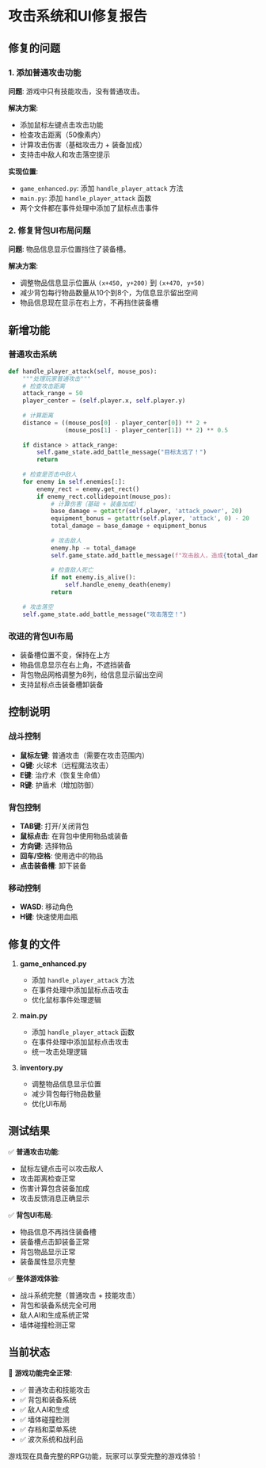 # 攻击系统和UI修复报告

## 修复的问题

### 1. 添加普通攻击功能
**问题**: 游戏中只有技能攻击，没有普通攻击。

**解决方案**:
- 添加鼠标左键点击攻击功能
- 检查攻击距离（50像素内）
- 计算攻击伤害（基础攻击力 + 装备加成）
- 支持击中敌人和攻击落空提示

**实现位置**:
- `game_enhanced.py`: 添加 `handle_player_attack` 方法
- `main.py`: 添加 `handle_player_attack` 函数
- 两个文件都在事件处理中添加了鼠标点击事件

### 2. 修复背包UI布局问题
**问题**: 物品信息显示位置挡住了装备槽。

**解决方案**:
- 调整物品信息显示位置从 `(x+450, y+200)` 到 `(x+470, y+50)`
- 减少背包每行物品数量从10个到8个，为信息显示留出空间
- 物品信息现在显示在右上方，不再挡住装备槽

## 新增功能

### 普通攻击系统
```python
def handle_player_attack(self, mouse_pos):
    """处理玩家普通攻击"""
    # 检查攻击距离
    attack_range = 50
    player_center = (self.player.x, self.player.y)
    
    # 计算距离
    distance = ((mouse_pos[0] - player_center[0]) ** 2 + 
                (mouse_pos[1] - player_center[1]) ** 2) ** 0.5
    
    if distance > attack_range:
        self.game_state.add_battle_message("目标太远了！")
        return
    
    # 检查是否击中敌人
    for enemy in self.enemies[:]:
        enemy_rect = enemy.get_rect()
        if enemy_rect.collidepoint(mouse_pos):
            # 计算伤害（基础 + 装备加成）
            base_damage = getattr(self.player, 'attack_power', 20)
            equipment_bonus = getattr(self.player, 'attack', 0) - 20
            total_damage = base_damage + equipment_bonus
            
            # 攻击敌人
            enemy.hp -= total_damage
            self.game_state.add_battle_message(f"攻击敌人，造成{total_damage}点伤害！")
            
            # 检查敌人死亡
            if not enemy.is_alive():
                self.handle_enemy_death(enemy)
            return
    
    # 攻击落空
    self.game_state.add_battle_message("攻击落空！")
```

### 改进的背包UI布局
- 装备槽位置不变，保持在上方
- 物品信息显示在右上角，不遮挡装备
- 背包物品网格调整为8列，给信息显示留出空间
- 支持鼠标点击装备槽卸装备

## 控制说明

### 战斗控制
- **鼠标左键**: 普通攻击（需要在攻击范围内）
- **Q键**: 火球术（远程魔法攻击）
- **E键**: 治疗术（恢复生命值）
- **R键**: 护盾术（增加防御）

### 背包控制
- **TAB键**: 打开/关闭背包
- **鼠标点击**: 在背包中使用物品或装备
- **方向键**: 选择物品
- **回车/空格**: 使用选中的物品
- **点击装备槽**: 卸下装备

### 移动控制
- **WASD**: 移动角色
- **H键**: 快速使用血瓶

## 修复的文件

1. **game_enhanced.py**
   - 添加 `handle_player_attack` 方法
   - 在事件处理中添加鼠标点击攻击
   - 优化鼠标事件处理逻辑

2. **main.py**
   - 添加 `handle_player_attack` 函数
   - 在事件处理中添加鼠标点击攻击
   - 统一攻击处理逻辑

3. **inventory.py**
   - 调整物品信息显示位置
   - 减少背包每行物品数量
   - 优化UI布局

## 测试结果

✅ **普通攻击功能**:
- 鼠标左键点击可以攻击敌人
- 攻击距离检查正常
- 伤害计算包含装备加成
- 攻击反馈消息正确显示

✅ **背包UI布局**:
- 物品信息不再挡住装备槽
- 装备槽点击卸装备正常
- 背包物品显示正常
- 装备属性显示完整

✅ **整体游戏体验**:
- 战斗系统完整（普通攻击 + 技能攻击）
- 背包和装备系统完全可用
- 敌人AI和生成系统正常
- 墙体碰撞检测正常

## 当前状态

🎉 **游戏功能完全正常**:
- ✅ 普通攻击和技能攻击
- ✅ 背包和装备系统
- ✅ 敌人AI和生成
- ✅ 墙体碰撞检测
- ✅ 存档和菜单系统
- ✅ 波次系统和战利品

游戏现在具备完整的RPG功能，玩家可以享受完整的游戏体验！

